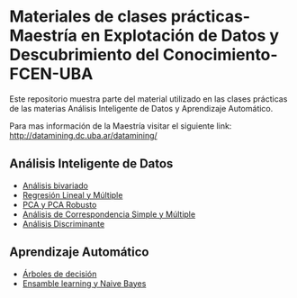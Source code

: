 # Materiales de clases prácticas- Maestría en Explotación de Datos y Descubrimiento del Conocimiento- FCEN-UBA

Este repositorio muestra parte del material utilizado en las clases prácticas de las materias Análisis Inteligente de Datos y Aprendizaje Automático.

Para mas información de la Maestría visitar el siguiente link: http://datamining.dc.uba.ar/datamining/

## Análisis Inteligente de Datos

- [Análisis bivariado](https://pamelapairo.github.io/maestria_DM/AID/analisis_univariado/04_analisis_univariado.html)
- [Regresión Lineal y Múltiple](https://pamelapairo.github.io/maestria_DM/AID/analisis_univariado/regresion/regresion_2024.html)
- [PCA y PCA Robusto](https://pamelapairo.github.io/maestria_DM/AID/PCA/2025/01_pca.html)
- [Análisis de Correspondencia Simple y Múltiple](https://pamelapairo.github.io/maestria_DM/AID/AC/AC.html)
- [Análisis Discriminante](https://pamelapairo.github.io/maestria_DM/AID/AD/analisis_discriminante.html)

## Aprendizaje Automático

- [Árboles de decisión](https://pamelapairo.github.io/maestria_DM/aprendizaje_automatico/03_practica.html#1)
- [Ensamble learning y Naive Bayes](https://pamelapairo.github.io/maestria_DM/aprendizaje_automatico/ensamble_learning.html#1)
